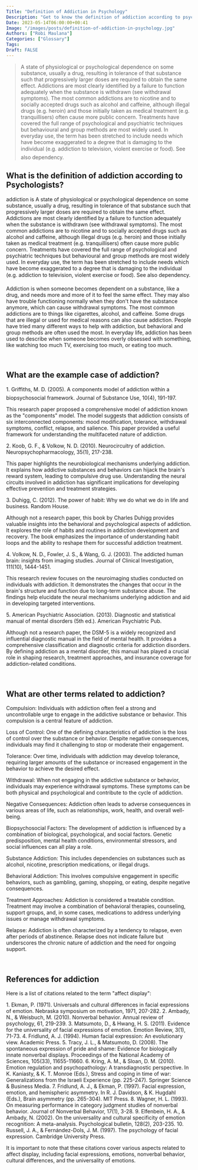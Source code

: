 ```yaml
---
Title: "Definition of Addiction in Psychology"
Description: "Get to know the definition of addiction according to psychologists."
Date: 2023-05-14T06:00:00+00:41
Image: "/images/posts/definition-of-addiction-in-psychology.jpg"
Authors: ["Robi Maulana"]
Categories: ["Glossary"]
Tags: 
Draft: FALSE
---
```





> A state of physiological or psychological dependence on some substance, usually a drug, resulting in tolerance of that substance such that progressively larger doses are required to obtain the same effect. Addictions are most clearly identified by a failure to function adequately when the substance is withdrawn (see withdrawal symptoms). The most common addictions are to nicotine and to socially accepted drugs such as alcohol and caffeine, although illegal drugs (e.g. heroin) and those initially taken as medical treatment (e.g. tranquillisers) often cause more public concern. Treatments have covered the full range of psychological and psychiatric techniques but behavioural and group methods are most widely used. In everyday use, the term has been stretched to include needs which have become exaggerated to a degree that is damaging to the individual (e.g. addiction to television, violent exercise or food). See also dependency.

## What is the definition of addiction according to Psychologists?

addiction is A state of physiological or psychological dependence on some substance, usually a drug, resulting in tolerance of that substance such that progressively larger doses are required to obtain the same effect. Addictions are most clearly identified by a failure to function adequately when the substance is withdrawn (see withdrawal symptoms). The most common addictions are to nicotine and to socially accepted drugs such as alcohol and caffeine, although illegal drugs (e.g. heroin) and those initially taken as medical treatment (e.g. tranquillisers) often cause more public concern. Treatments have covered the full range of psychological and psychiatric techniques but behavioural and group methods are most widely used. In everyday use, the term has been stretched to include needs which have become exaggerated to a degree that is damaging to the individual (e.g. addiction to television, violent exercise or food). See also dependency.

Addiction is when someone becomes dependent on a substance, like a drug, and needs more and more of it to feel the same effect. They may also have trouble functioning normally when they don't have the substance anymore, which can cause withdrawal symptoms. The most common addictions are to things like cigarettes, alcohol, and caffeine. Some drugs that are illegal or used for medical reasons can also cause addiction. People have tried many different ways to help with addiction, but behavioral and group methods are often used the most. In everyday life, addiction has been used to describe when someone becomes overly obsessed with something, like watching too much TV, exercising too much, or eating too much.

 

## What are the example case of addiction?

1\. Griffiths, M. D. (2005). A components model of addiction within a biopsychosocial framework. Journal of Substance Use, 10(4), 191-197.

This research paper proposed a comprehensive model of addiction known as the "components" model. The model suggests that addiction consists of six interconnected components: mood modification, tolerance, withdrawal symptoms, conflict, relapse, and salience. This paper provided a useful framework for understanding the multifaceted nature of addiction.

2\. Koob, G. F., & Volkow, N. D. (2010). Neurocircuitry of addiction. Neuropsychopharmacology, 35(1), 217-238.

This paper highlights the neurobiological mechanisms underlying addiction. It explains how addictive substances and behaviors can hijack the brain's reward system, leading to compulsive drug use. Understanding the neural circuits involved in addiction has significant implications for developing effective prevention and treatment strategies.

3\. Duhigg, C. (2012). The power of habit: Why we do what we do in life and business. Random House.

Although not a research paper, this book by Charles Duhigg provides valuable insights into the behavioral and psychological aspects of addiction. It explores the role of habits and routines in addiction development and recovery. The book emphasizes the importance of understanding habit loops and the ability to reshape them for successful addiction treatment.

4\. Volkow, N. D., Fowler, J. S., & Wang, G. J. (2003). The addicted human brain: insights from imaging studies. Journal of Clinical Investigation, 111(10), 1444-1451.

This research review focuses on the neuroimaging studies conducted on individuals with addiction. It demonstrates the changes that occur in the brain's structure and function due to long-term substance abuse. The findings help elucidate the neural mechanisms underlying addiction and aid in developing targeted interventions.

5\. American Psychiatric Association. (2013). Diagnostic and statistical manual of mental disorders (5th ed.). American Psychiatric Pub.

Although not a research paper, the DSM-5 is a widely recognized and influential diagnostic manual in the field of mental health. It provides a comprehensive classification and diagnostic criteria for addiction disorders. By defining addiction as a mental disorder, this manual has played a crucial role in shaping research, treatment approaches, and insurance coverage for addiction-related conditions.

 

## What are other terms related to addiction?

Compulsion: Individuals with addiction often feel a strong and uncontrollable urge to engage in the addictive substance or behavior. This compulsion is a central feature of addiction.

Loss of Control: One of the defining characteristics of addiction is the loss of control over the substance or behavior. Despite negative consequences, individuals may find it challenging to stop or moderate their engagement.

Tolerance: Over time, individuals with addiction may develop tolerance, requiring larger amounts of the substance or increased engagement in the behavior to achieve the desired effect.

Withdrawal: When not engaging in the addictive substance or behavior, individuals may experience withdrawal symptoms. These symptoms can be both physical and psychological and contribute to the cycle of addiction.

Negative Consequences: Addiction often leads to adverse consequences in various areas of life, such as relationships, work, health, and overall well-being.

Biopsychosocial Factors: The development of addiction is influenced by a combination of biological, psychological, and social factors. Genetic predisposition, mental health conditions, environmental stressors, and social influences can all play a role.

Substance Addiction: This includes dependencies on substances such as alcohol, nicotine, prescription medications, or illegal drugs.

Behavioral Addiction: This involves compulsive engagement in specific behaviors, such as gambling, gaming, shopping, or eating, despite negative consequences.

Treatment Approaches: Addiction is considered a treatable condition. Treatment may involve a combination of behavioral therapies, counseling, support groups, and, in some cases, medications to address underlying issues or manage withdrawal symptoms.

Relapse: Addiction is often characterized by a tendency to relapse, even after periods of abstinence. Relapse does not indicate failure but underscores the chronic nature of addiction and the need for ongoing support.

 

## References for addiction

Here is a list of citations related to the term "affect display":

1\. Ekman, P. (1971). Universals and cultural differences in facial expressions of emotion. Nebraska symposium on motivation, 1971, 207-282. 2. Ambady, N., & Weisbuch, M. (2010). Nonverbal behavior. Annual review of psychology, 61, 219-239. 3. Matsumoto, D., & Hwang, H. S. (2011). Evidence for the universality of facial expressions of emotion. Emotion Review, 3(1), 71-73. 4. Fridlund, A. J. (1994). Human facial expression: An evolutionary view. Academic Press. 5. Tracy, J. L., & Matsumoto, D. (2008). The spontaneous expression of pride and shame: Evidence for biologically innate nonverbal displays. Proceedings of the National Academy of Sciences, 105(33), 11655-11660. 6. Kring, A. M., & Sloan, D. M. (2010). Emotion regulation and psychopathology: A transdiagnostic perspective. In K. Kaniasty, & K. T. Monroe (Eds.), Stress and coping in time of war: Generalizations from the Israeli Experience (pp. 225-247). Springer Science & Business Media. 7. Fridlund, A. J., & Ekman, P. (1997). Facial expression, emotion, and hemispheric asymmetry. In R. J. Davidson, & K. Hugdahl (Eds.), Brain asymmetry (pp. 265-304). MIT Press. 8. Wagner, H. L. (1993). On measuring performance in category judgment studies of nonverbal behavior. Journal of Nonverbal Behavior, 17(1), 3-28. 9. Elfenbein, H. A., & Ambady, N. (2002). On the universality and cultural specificity of emotion recognition: A meta-analysis. Psychological bulletin, 128(2), 203-235. 10. Russell, J. A., & Fernández-Dols, J. M. (1997). The psychology of facial expression. Cambridge University Press.

It is important to note that these citations cover various aspects related to affect display, including facial expressions, emotions, nonverbal behavior, cultural differences, and the universality of emotions.
